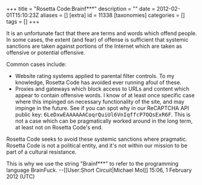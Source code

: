 +++
title = "Rosetta Code:Brainf***"
description = ""
date = 2012-02-01T15:10:23Z
aliases = []
[extra]
id = 11338
[taxonomies]
categories = []
tags = []
+++

It is an unfortunate fact that there are terms and words which offend people. In some cases, the extent (and fear) of offense is sufficient that systemic sanctions are taken against portions of the Internet which are taken as offensive or potential offensive.

Common cases include:

* Website rating systems applied to parental filter controls. To my knowledge, Rosetta Code has avoided ever running afoul of these.
* Proxies and gateways which block access to URLs and content which appear to contain offensive words. I know of at least once specific case where this impinged on necessary functionality of the site, and may impinge in the future. See if you can spot why in our ReCAPTCHA API public key: <tt>6LeDxwEAAAAAACoqrQuiUl6VnIqffcP7OQsExR6F</tt>. This is not a case which can be pragmatically worked around in the long term, at least not on Rosetta Code's end.

Rosetta Code seeks to avoid these systemic sanctions where pragmatic. Rosetta Code is not a political entity, and it's not within our mission to be part of a cultural resistance.

This is why we use the string "Brainf***" to refer to the programming language BrainFuck. --[[User:Short Circuit|Michael Mol]] 15:06, 1 February 2012 (UTC)
